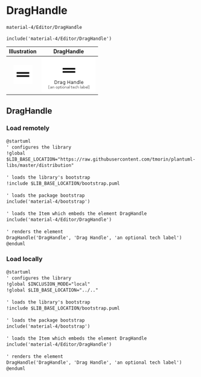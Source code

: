 # DragHandle


```text
material-4/Editor/DragHandle
```

```text
include('material-4/Editor/DragHandle')
```



| Illustration | DragHandle |
| :---: | :---: |
| ![illustration for Illustration](../../material-4/Editor/DragHandle.png) | ![illustration for DragHandle](../../material-4/Editor/DragHandle.Local.png) |




## DragHandle

### Load remotely
```plantuml
@startuml
' configures the library
!global $LIB_BASE_LOCATION="https://raw.githubusercontent.com/tmorin/plantuml-libs/master/distribution"

' loads the library's bootstrap
!include $LIB_BASE_LOCATION/bootstrap.puml

' loads the package bootstrap
include('material-4/bootstrap')

' loads the Item which embeds the element DragHandle
include('material-4/Editor/DragHandle')

' renders the element
DragHandle('DragHandle', 'Drag Handle', 'an optional tech label')
@enduml
```

### Load locally
```plantuml
@startuml
' configures the library
!global $INCLUSION_MODE="local"
!global $LIB_BASE_LOCATION="../.."

' loads the library's bootstrap
!include $LIB_BASE_LOCATION/bootstrap.puml

' loads the package bootstrap
include('material-4/bootstrap')

' loads the Item which embeds the element DragHandle
include('material-4/Editor/DragHandle')

' renders the element
DragHandle('DragHandle', 'Drag Handle', 'an optional tech label')
@enduml
```

